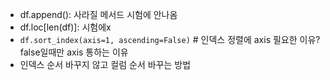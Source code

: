 - df.append(): 사라질 메서드 시험에 안나옴
- df.loc[len(df)]: 시험에x
- `df.sort_index(axis=1, ascending=False)` # 인덱스 정렬에 axis 필요한 이유? false일때만 axis 통하는 이유
- 인덱스 순서 바꾸지 않고 컬럼 순서 바꾸는 방법
